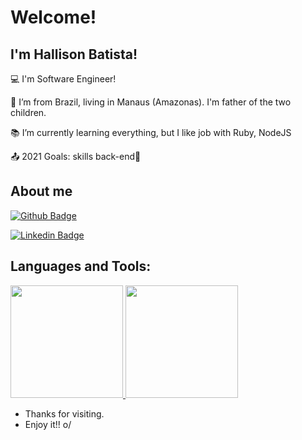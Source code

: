 # Welcome!

## I'm Hallison Batista!

:computer: I'm Software Engineer!

:house_with_garden: I’m from Brazil, living in Manaus (Amazonas). I'm father of the two children.

:books: I’m currently learning everything, but I like job with Ruby, NodeJS

:outbox_tray: 2021 Goals: skills back-end🚀 

 
## About me

[![Github Badge](https://img.shields.io/badge/-Github-000?style=flat-square&logo=Github&logoColor=white&link=LINK_GIT)]( https://github.com/pamelaotero)

[![Linkedin Badge](https://img.shields.io/badge/-LinkedIn-blue?style=flat-square&logo=Linkedin&logoColor=white&link=LINK_LINKEDIN)](https://www.linkedin.com/in/hallison.batista/)

## Languages and Tools:

<div>
<a href="https://github.com/pamelaotero">
<img height="180em" src="https://github-readme-stats.vercel.app/api/top-langs/?username=hallison&layout=compact&langs_count=7&theme=dracula"/>
<img height="180em" src="https://github-readme-stats.vercel.app/api?username=hallison&show_icons=true&theme=dracula&include_all_commits=true&count_private=true"/>
</a>
</div>

- Thanks for visiting.
- Enjoy it!! o/
